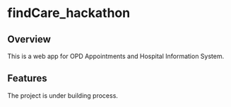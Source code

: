 # findCare_hackathon
## Overview
This is a web app for OPD Appointments and Hospital Information System.

## Features
The project is under building process.
